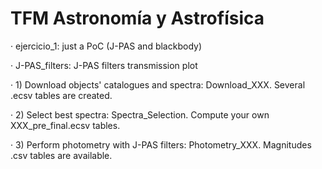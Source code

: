 # TFM Astronomía y Astrofísica

· ejercicio_1: just a PoC (J-PAS and blackbody)

· J-PAS_filters: J-PAS filters transmission plot

· 1) Download objects' catalogues and spectra: Download_XXX. Several .ecsv tables are created.

· 2) Select best spectra: Spectra_Selection. Compute your own XXX_pre_final.ecsv tables.

· 3) Perform photometry with J-PAS filters: Photometry_XXX. Magnitudes .csv tables are available.
